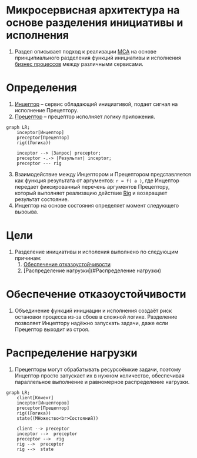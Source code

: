 # Микросервисная архитектура на основе разделения инициативы и исполнения

1. Раздел описывает подход к реализации [МСА](./glossary/МСА.md) на основе 
принципиального разделения функций инициативы и исполнения [бизнес 
процессов](./glossary/Бизнеспроцесс.md) между различными сервисами.

# Определения

1. [Инцептор](./glossary/Инцептор.md) – сервис обладающий инициативой, подает сигнал на 
исполнение Прецептору.
0. [Прецептор](./glossary/Прецептор.md) – прецептор исполняет логику приложения.

```mermaid
graph LR;
    inceptor[Инцептор]
    preceptor[Прецептор]
    rig((Логика))

    inceptor --> |Запрос| preceptor;
    preceptor -.-> |Результат| inceptor;
    preceptor --- rig
```

3. Взаимодействие между Инцептором и Прецептором представляется как функция 
результата от аргументов: ```r = f( a )```, где Инцептор передает фиксированный 
перечень аргументов Прецептору, который выполняет реализацию действие 
[Rig](./glossary/Rig.md) и возвращает результат состояние.
4. Инцептор на основе состояния определяет момент следующего вызоыва.

# Цели

1. Разделение инициативы и исполения выполнено по следующим причинам:
    1. [Обеспечение отказоустойчивости](#Отказоустойчивость)
    2. [Распределение нагрузки](#Распределение нагрузки)

# Обеспечение отказоустойчивости

1. Объединение функций инициации и исполнения создаёт риск остановки процесса 
из-за сбоев в сложной логике. Разделение позволяет Инцептору надёжно запускать 
задачи, даже если Прецептор выходит из строя.

# Распределение нагрузки 

1. Прецепторы могут обрабатывать ресурсоёмкие задачи, поэтому Инцептор просто 
запускает их в нужном количестве, обеспечивая параллельное выполнение и 
равномерное распределение нагрузки.

```
graph LR;
    client[Клиент]
    inceptor[Инцепторов]
    preceptor[Прецептор]
    rig((Логика))
    state((МНожество<br>Состояний))

    client --> preceptor
    inceptor -->  preceptor
    preceptor -->  rig 
    rig -->  preceptor 
    rig -->  state
```
